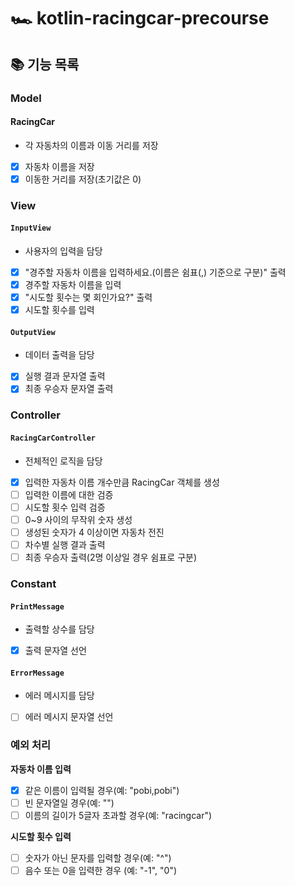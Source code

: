 # 🏎 kotlin-racingcar-precourse
## 📚 기능 목록

### Model
#### RacingCar
- 각 자동차의 이름과 이동 거리를 저장
- [x] 자동차 이름을 저장
- [x] 이동한 거리를 저장(초기값은 0)

### View
#### `InputView`
- 사용자의 입력을 담당
- [x] "경주할 자동차 이름을 입력하세요.(이름은 쉼표(,) 기준으로 구분)" 출력
- [x] 경주할 자동차 이름을 입력
- [x] "시도할 횟수는 몇 회인가요?" 출력
- [x] 시도할 횟수를 입력
#### `OutputView`
- 데이터 출력을 담당
- [x] 실행 결과 문자열 출력
- [x] 최종 우승자 문자열 출력
### Controller
#### `RacingCarController`
- 전체적인 로직을 담당
- [x] 입력한 자동차 이름 개수만큼 RacingCar 객체를 생성
- [ ] 입력한 이름에 대한 검증
- [ ] 시도할 횟수 입력 검증
- [ ] 0~9 사이의 무작위 숫자 생성
- [ ] 생성된 숫자가 4 이상이면 자동차 전진 
- [ ] 차수별 실행 결과 출력
- [ ] 최종 우승자 출력(2명 이상일 경우 쉼표로 구분)
### Constant
#### `PrintMessage`
- 출력할 상수를 담당
- [x] 출력 문자열 선언
#### `ErrorMessage`
- 에러 메시지를 담당
- [ ] 에러 메시지 문자열 선언

### 예외 처리
**자동차 이름 입력**
- [x] 같은 이름이 입력될 경우(예: "pobi,pobi")
- [ ] 빈 문자열일 경우(예: "")
- [ ] 이름의 길이가 5글자 초과할 경우(예: "racingcar")

**시도할 횟수 입력**
- [ ] 숫자가 아닌 문자를 입력할 경우(예: "^")
- [ ] 음수 또는 0을 입력한 경우 (예: "-1", "0")